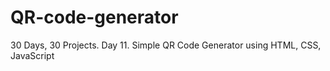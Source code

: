 # QR-code-generator
30 Days, 30 Projects. Day 11. Simple QR Code Generator using HTML, CSS, JavaScript
